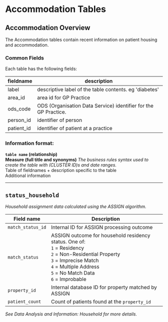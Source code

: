 # Accommodation Tables

## Accommodation Overview

The Accommodation tables contain recent information on patient housing and accommodation.
### Common Fields
Each table has the following fields:

| fieldname  | description                                                     |
| ---------- | --------------------------------------------------------------- |
| label      | descriptive label of the table contents. eg 'diabetes'          |
| area_id    | area id for GP Practice                                         |
| ods_code   | ODS (Organisation Data Service) identifier for the GP Practice. |
| person_id  | identifier of person                                            |
| patient_id | identifier of patient at a practice                             |

### Information format:

**`table name` (relationship)**  
**Measure (full title and synonyms)**
*The business rules syntax used to create the table with (CLUSTER ID)s and date ranges.*    
Table of fieldnames + description specific to the table  
Additional information 
***
## `status_household`
*Household assignment data calculated using the ASSIGN algorithm.*

| Field name        | Description                                                                                                                                                                                               |
| ----------------- | --------------------------------------------------------------------------------------------------------------------------------------------------------------------------------------------------------- |
| `match_status_id` | Internal ID for ASSIGN processing outcome                                                                                                                                                                 |
| `match_status`    | ASSIGN outcome for household residency status. One of:<br>`1` = Residency<br>`2` = Non-Residential Property<br>`3` = Imprecise Match<br>`4` = Multiple Address<br>`5` = No Match Data<br>`6` = Improbable |
| `property_id`     | Internal database ID for property matched by ASSIGN                                                                                                                                                       |
| `patient_count`   | Count of patients found at the `property_id`                                                                                                                                                              |

*See Data Analysis and Information: Household for more details.*

